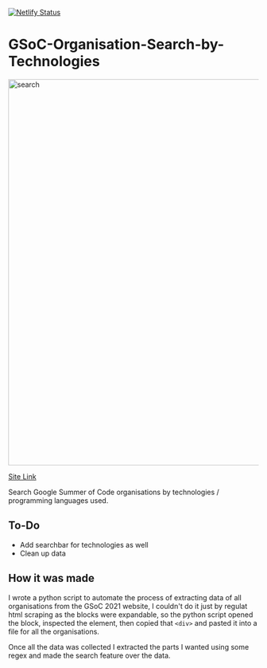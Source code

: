 [![Netlify Status](https://api.netlify.com/api/v1/badges/201fc4ed-fb79-4fe9-99dc-e6ac0f7ca556/deploy-status)](https://boring-hodgkin-b0d1fa.netlify.app/)



# GSoC-Organisation-Search-by-Technologies

<img width="775" alt="search" src="https://user-images.githubusercontent.com/59335537/150690113-7a56ae7f-77c3-4ed0-92be-0eab4b6c83ed.png">


[Site Link](https://boring-hodgkin-b0d1fa.netlify.app/) 

Search Google Summer of Code organisations by technologies / programming languages used.

## To-Do 
- Add searchbar for technologies as well 
- Clean up data

## How it was made
I wrote a python script to automate the process of extracting data of all organisations from the GSoC 2021 website, I couldn't do it just by regulat html scraping as the blocks were expandable, so the python script opened the block, inspected the element, then copied that ```<div>``` and pasted it into a file for all the organisations. 

Once all the data was collected I extracted the parts I wanted using some regex and made the search feature over the data.
